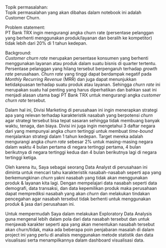 Topik permasalahan:<br>
Topik permasalahan yang akan dibahas dalam notebook ini adalah Customer Churn.

Problem statement:<br>
PT Bank TRX ingin mengurangi angka churn rate (persentase pelanggan yang berhenti menggunakan produk/layanan dan beralih ke kompetitor) tidak lebih dari 20% di 1 tahun kedepan.

Background:<br>
*Customer churn rate* merupakan persentase konsumen yang berhenti menggunakan layanan atau produk dalam suatu bisnis di quarter tertentu. Persentase pelanggan yang hilang tersebut berpengaruh terhadap *growth rate* perusahaan. *Churn rate* yang tinggi dapat berdampak negatif pada *Monthly Recurring Revenue* (MRR) dan juga dapat menunjukkan ketidakpuasan terhadap suatu produk atau layanan. Sehingga *churn rate* ini merupakan suatu hal penting yang harus diperhatikan dan bahkan saat ini menjadi alasan utama bagi PT Bank TRX untuk mengurangi angka *customer churn rate* tersebut.<br>

Dalam hal ini, Divisi Marketing di perusahaan ini ingin menerapkan strategi apa yang relevan terhadap karakteristik nasabah yang berpotensi *churn* agar strategi tersebut bisa tepat sasaran sehingga tidak membuang banyak waktu, tenaga, dan biaya. Divisi ini juga ingin mengetahui 3 daftar negara dari yang mempunyai angka *churn* tertinggi untuk membuat *time-bound* menjalankan strategi dalam 1 tahun kedepan. Target mereka adalah mengurangi angka *churn rate* sebesar 2% untuk masing-masing negara dalam waktu 4 bulan pertama di negara tertinggi pertama, 4 bulan berikutnya di negara tertinggi kedua dan 4 bulan berikutnya lagi di negara tertinggi ketiga.<br>

Oleh karena itu, Saya sebagai seorang Data Analyst di perusahaan ini diminta untuk mencari tahu karakteristik nasabah-nasabah seperti apa yang berkemungkinan *churn* yakni nasabah yang tidak akan menggunakan produk & layanan kita lagi. Dengan mempelajari data nasabah seperti data demografi, data transaksi, dan data kepemilikan produk maka perusahaan dapat memprediksi nasabah yang akan *churn* dan melakukan tindakan pencegahan agar nasabah tersebut tidak berhenti untuk menggunakan produk & jasa dari perusahaan ini.<br>

Untuk mempermudah Saya dalam melakukan Exploratory Data Analysis guna mengenal lebih dalam pola dari data nasabah tersebut dan untuk menjawab karakter seperti apa yang akan menentukan nasabah tersebut akan churn/tidak, maka ada beberapa poin penjabaran masalah di dalam project ini yang perlu di analisis menggunakan metode statistik dan data visualisasi serta menampilkannya dalam dashboard visualisasi data.
